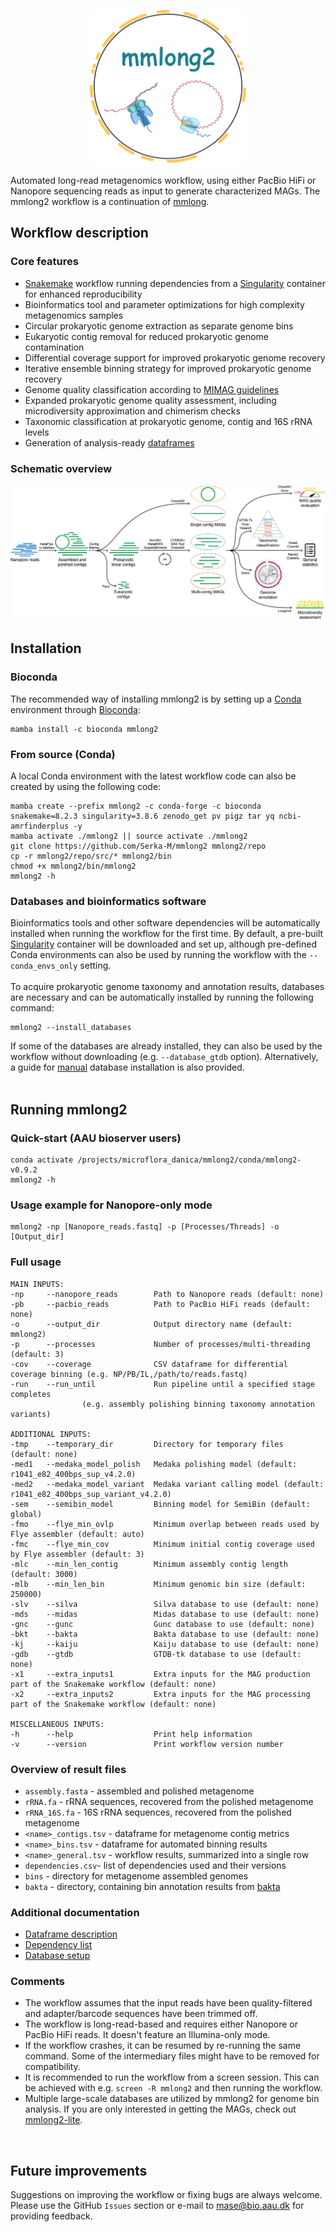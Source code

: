 <p align="center">
<img align="center" width="250" height="250" src="msc/mmlong2-logo.png" alt="logo" style="zoom:100%;" />
</p>

Automated long-read metagenomics workflow, using either PacBio HiFi or Nanopore sequencing reads as input to generate characterized MAGs.
The mmlong2 workflow is a continuation of [mmlong](https://github.com/SorenKarst/mmlong).
<br/>

## Workflow description
### Core features
* [Snakemake](https://snakemake.readthedocs.io) workflow running dependencies from a [Singularity](https://docs.sylabs.io/guides/latest/user-guide/) container for enhanced reproducibility
* Bioinformatics tool and parameter optimizations for high complexity metagenomics samples
* Circular prokaryotic genome extraction as separate genome bins
* Eukaryotic contig removal for reduced prokaryotic genome contamination
* Differential coverage support for improved prokaryotic genome recovery
* Iterative ensemble binning strategy for improved prokaryotic genome recovery
* Genome quality classification according to [MIMAG guidelines](https://www.nature.com/articles/nbt.3893)
* Expanded prokaryotic genome quality assessment, including microdiversity approximation and chimerism checks
* Taxonomic classification at prokaryotic genome, contig and 16S rRNA levels
* Generation of analysis-ready [dataframes](msc/mmlong2-dfs.md)

### Schematic overview
<img src="msc/mmlong2-np-wf.png" alt="mmlong2-np" style="zoom:100%;" />
<br/>

## Installation
### Bioconda
The recommended way of installing mmlong2 is by setting up a [Conda](https://docs.conda.io/projects/conda/en/latest/user-guide/install/linux.html) environment through [Bioconda](https://bioconda.github.io/):
```
mamba install -c bioconda mmlong2
```

### From source (Conda) 
A local Conda environment with the latest workflow code can also be created by using the following code:
```
mamba create --prefix mmlong2 -c conda-forge -c bioconda snakemake=8.2.3 singularity=3.8.6 zenodo_get pv pigz tar yq ncbi-amrfinderplus -y
mamba activate ./mmlong2 || source activate ./mmlong2
git clone https://github.com/Serka-M/mmlong2 mmlong2/repo
cp -r mmlong2/repo/src/* mmlong2/bin
chmod +x mmlong2/bin/mmlong2
mmlong2 -h 
```

### Databases and bioinformatics software
Bioinformatics tools and other software dependencies will be automatically installed when running the workflow for the first time.
By default, a pre-built [Singularity](https://docs.sylabs.io/guides/latest/user-guide/) container will be downloaded and set up, although pre-defined Conda environments can also be used by running the workflow with the `--conda_envs_only` setting.
<br/><br/>
To acquire prokaryotic genome taxonomy and annotation results, databases are necessary and can be automatically installed by running the following command:
```
mmlong2 --install_databases
```
If some of the databases are already installed, they can also be used by the workflow without downloading (e.g. `--database_gtdb` option). Alternatively, a guide for [manual](msc/mmlong2-db.md) database installation is also provided.
<br/><br/>

## Running mmlong2

### Quick-start (AAU bioserver users)
```
conda activate /projects/microflora_danica/mmlong2/conda/mmlong2-v0.9.2
mmlong2 -h
```

### Usage example for Nanopore-only mode
```
mmlong2 -np [Nanopore_reads.fastq] -p [Processes/Threads] -o [Output_dir]
```

### Full usage
```
MAIN INPUTS:
-np     --nanopore_reads        Path to Nanopore reads (default: none)
-pb     --pacbio_reads          Path to PacBio HiFi reads (default: none)
-o      --output_dir            Output directory name (default: mmlong2)
-p      --processes             Number of processes/multi-threading (default: 3)
-cov    --coverage              CSV dataframe for differential coverage binning (e.g. NP/PB/IL,/path/to/reads.fastq)
-run    --run_until             Run pipeline until a specified stage completes 
				(e.g. assembly polishing binning taxonomy annotation variants)

ADDITIONAL INPUTS:
-tmp    --temporary_dir         Directory for temporary files (default: none)
-med1   --medaka_model_polish   Medaka polishing model (default: r1041_e82_400bps_sup_v4.2.0)
-med2	--medaka_model_variant	Medaka variant calling model (default: r1041_e82_400bps_sup_variant_v4.2.0)
-sem    --semibin_model         Binning model for SemiBin (default: global)
-fmo    --flye_min_ovlp         Minimum overlap between reads used by Flye assembler (default: auto)
-fmc    --flye_min_cov          Minimum initial contig coverage used by Flye assembler (default: 3)
-mlc    --min_len_contig        Minimum assembly contig length (default: 3000)
-mlb    --min_len_bin           Minimum genomic bin size (default: 250000)
-slv    --silva                 Silva database to use (default: none)
-mds    --midas                 Midas database to use (default: none)
-gnc    --gunc                  Gunc database to use (default: none)
-bkt    --bakta                 Bakta database to use (default: none)
-kj     --kaiju                 Kaiju database to use (default: none)
-gdb    --gtdb                  GTDB-tk database to use (default: none)
-x1     --extra_inputs1         Extra inputs for the MAG production part of the Snakemake workflow (default: none)
-x2     --extra_inputs2         Extra inputs for the MAG processing part of the Snakemake workflow (default: none)

MISCELLANEOUS INPUTS:
-h      --help                  Print help information
-v      --version               Print workflow version number
```

### Overview of result files
* `assembly.fasta` - assembled and polished metagenome
* `rRNA.fa` - rRNA sequences, recovered from the polished metagenome
* `rRNA_16S.fa` - 16S rRNA sequences, recovered from the polished metagenome
* `<name>_contigs.tsv` - dataframe for metagenome contig metrics
* `<name>_bins.tsv` - dataframe for automated binning results
* `<name>_general.tsv` - workflow results, summarized into a single row
* `dependencies.csv`- list of dependencies used and their versions
* `bins` - directory for metagenome assembled genomes
* `bakta` - directory, containing bin annotation results from [bakta](https://github.com/oschwengers/bakta)

### Additional documentation
* [Dataframe description](msc/mmlong2-dfs.md)
* [Dependency list](msc/mmlong2-dep.md)
* [Database setup](msc/mmlong2-db.md)

### Comments
* The workflow assumes that the input reads have been quality-filtered and adapter/barcode sequences have been trimmed off.
* The workflow is long-read-based and requires either Nanopore or PacBio HiFi reads. It doesn't feature an Illumina-only mode.
* If the workflow crashes, it can be resumed by re-running the same command. Some of the intermediary files might have to be removed for compatibility.
* It is recommended to run the workflow from a screen session. This can be achieved with e.g. `screen -R mmlong2` and then running the workflow.
* Multiple large-scale databases are utilized by mmlong2 for genome bin analysis. If you are only interested in getting the MAGs, check out [mmlong2-lite](https://github.com/Serka-M/mmlong2-lite).
<br/>

## Future improvements
Suggestions on improving the workflow or fixing bugs are always welcome.<br/>
Please use the GitHub `Issues` section or e-mail to mase@bio.aau.dk for providing feedback.

